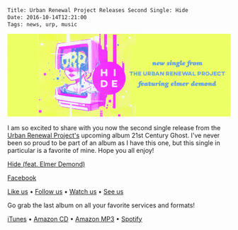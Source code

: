     Title: Urban Renewal Project Releases Second Single: Hide
    Date: 2016-10-14T12:21:00
    Tags: news, urp, music

<img src="/img/blog/2016/10/14/urban-renewal-project-releases-second-single-hide/urban-renewal-project-hide-banner.jpg"
     alt="Urban Renewal Project Hide banner" 
     class="img-urp-banner">

<!-- more -->

I am so excited to share with you now the second single release from the [Urban
Renewal Project's] upcoming album 21st Century Ghost. I've never been so proud
to be part of an album as I have this one, but this single in particular is a
favorite of mine. Hope you all enjoy!

[Hide (feat. Elmer Demond)]

[Facebook]

[Like us] • [Follow us] • [Watch us] • [See us]

Go grab the last album on all your favorite services and formats!

[iTunes] • [Amazon CD] • [Amazon MP3] • [Spotify]

[Hide (feat. Elmer Demond)]: http://buzzbands.la/2016/10/14/premiere-urban-renewal-project-hide-feat-elmer-demond/
[Urban Renewal Project's]: http://urpmusic.com
[Facebook]: https://www.facebook.com/BuzzBandsLA/posts/1158291234220356
[Like us]: http://www.fb.com/urpmusic
[Follow us]: http://www.twitter.com/urpmusic
[Watch us]: http://www.youtube.com/urpmusic
[See us]: https://www.instagram.com/urpmusic
[iTunes]: https://itunes.apple.com/us/album/local-legend/id910942147
[Amazon CD]: http://www.amazon.com/Local-Legend-Urban-Renewal-Project/dp/B00N9T391G
[Amazon MP3]: http://www.amazon.com/Local-Legend-Urban-Renewal-Project/dp/B00MWSOD6A
[Spotify]: https://play.spotify.com/album/6RtF0ZRBGIaqVC9imEo1BR
